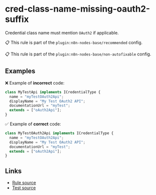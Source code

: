 [//]: # "File generated from a template. Do not edit this file directly."

# cred-class-name-missing-oauth2-suffix

Credential class name must mention `OAuth2` if applicable.

📋 This rule is part of the `plugin:n8n-nodes-base/recommended` config.

📋 This rule is part of the `plugin:n8n-nodes-base/non-autofixable` config.

## Examples

❌ Example of **incorrect** code:

```js
class MyTestApi implements ICredentialType {
  name = "myTestOAuth2Api";
  displayName = "My Test OAuth2 API";
  documentationUrl = "myTest";
  extends = ["oAuth2Api"];
}
```

✅ Example of **correct** code:

```js
class MyTestOAuth2Api implements ICredentialType {
  name = "myTestOAuth2Api";
  displayName = "My Test OAuth2 API";
  documentationUrl = "myTest";
  extends = ["oAuth2Api"];
}
```

## Links

- [Rule source](../../lib/rules/cred-class-name-missing-oauth2-suffix.ts)
- [Test source](../../tests/cred-class-name-missing-oauth2-suffix.test.ts)
